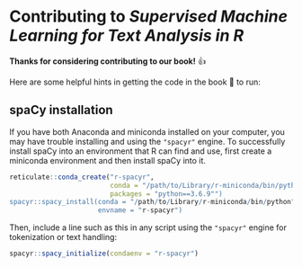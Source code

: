 # Contributing to _Supervised Machine Learning for Text Analysis in R_

**Thanks for considering contributing to our book!** 👍

Here are some helpful hints in getting the code in the book 📖 to run:

## spaCy installation

If you have both Anaconda and miniconda installed on your computer, you may have trouble installing and using the `"spacyr"` engine. To successfully install spaCy into an environment that R can find and use, first create a miniconda environment and then install spaCy into it.

```r
reticulate::conda_create("r-spacyr", 
                         conda = "/path/to/Library/r-miniconda/bin/python", 
                         packages = "python==3.6.9"")
spacyr::spacy_install(conda = "/path/to/Library/r-miniconda/bin/python", 
                      envname = "r-spacyr")
```

Then, include a line such as this in any script using the `"spacyr"` engine for tokenization or text handling:

```r
spacyr::spacy_initialize(condaenv = "r-spacyr")
```
